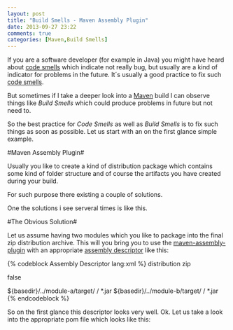 ```yaml
---
layout: post
title: "Build Smells - Maven Assembly Plugin"
date: 2013-09-27 23:22
comments: true
categories: [Maven,Build Smells]
---
```

If you are a software developer (for example in Java) you might have heard about 
[code smells](http://en.wikipedia.org/wiki/Code_smell) which indicate not really bug, 
but usually are a kind of indicator for problems in the future. It´s usually a good 
practice to fix such [code smells](http://www.codinghorror.com/blog/2006/05/code-smells.html). 

But sometimes if I take a deeper look into a [Maven](http://maven.apache.org/) build I can observe things 
like *Build Smells* which could produce problems in future but not need to. 

<!-- more -->

So the best practice for *Code Smells* as well as *Build Smells* is to fix such things as soon as possible. Let us start
with an on the first glance simple example.

#Maven Assembly Plugin#

Usually you like to create a kind of distribution package which contains some kind of folder structure
and of course the artifacts you have created during your build.

For such purpose there existing a couple of solutions. 

One the solutions i see serveral times is like this.

#The Obvious Solution#

Let us assume having two modules which you like to package into the final zip distribution archive.
This will you bring you to use the [maven-assembly-plugin](http://maven.apache.org/plugins/maven-assembly-plugin) with
an appropriate [assembly descriptor](http://maven.apache.org/plugins/maven-assembly-plugin/assembly.html) like this:

{% codeblock Assembly Descriptor lang:xml %}
<assembly>
  <id>distribution</id>
  <formats>
    <format>zip</format>
  </formats>

  <includeBaseDirectory>false</includeBaseDirectory>

  <fileSets>
    <fileSet>
      <directory>${basedir}/../module-a/target/</directory>
      <outputDirectory>/</outputDirectory>
      <includes>
        <include>*.jar</include>
      </includes>
    </fileSet>
    <fileSet>
      <directory>${basedir}/../module-b/target/</directory>
      <outputDirectory>/</outputDirectory>
      <includes>
        <include>*.jar</include>
      </includes>
    </fileSet>
  </fileSets>
</assembly>
{% endcodeblock %}

So on the first glance this descriptor looks very well. Ok. Let us take a look into the appropriate pom file which looks like this:


